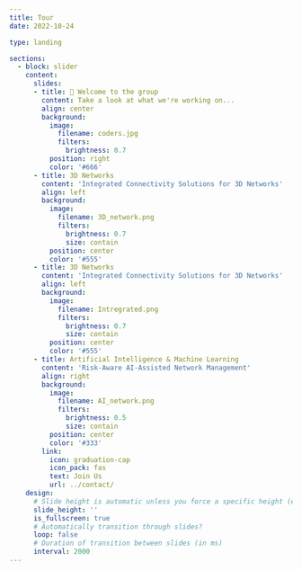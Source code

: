 ```yaml
---
title: Tour
date: 2022-10-24

type: landing

sections:
  - block: slider
    content:
      slides:
      - title: 👋 Welcome to the group
        content: Take a look at what we're working on...
        align: center
        background:
          image:
            filename: coders.jpg
            filters:
              brightness: 0.7
          position: right
          color: '#666'
      - title: 3D Networks
        content: 'Integrated Connectivity Solutions for 3D Networks'
        align: left
        background:
          image:
            filename: 3D_network.png
            filters:
              brightness: 0.7
              size: contain
          position: center
          color: '#555'
      - title: 3D Networks
        content: 'Integrated Connectivity Solutions for 3D Networks'
        align: left
        background:
          image:
            filename: Intregrated.png
            filters:
              brightness: 0.7
              size: contain
          position: center
          color: '#555'
      - title: Artificial Intelligence & Machine Learning
        content: 'Risk-Aware AI-Assisted Network Management'
        align: right
        background:
          image:
            filename: AI_network.png
            filters:
              brightness: 0.5
              size: contain
          position: center
          color: '#333'
        link:
          icon: graduation-cap
          icon_pack: fas
          text: Join Us
          url: ../contact/
    design:
      # Slide height is automatic unless you force a specific height (e.g. '400px')
      slide_height: ''
      is_fullscreen: true
      # Automatically transition through slides?
      loop: false
      # Duration of transition between slides (in ms)
      interval: 2000
---
```

